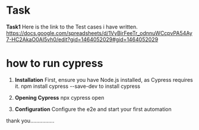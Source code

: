 # Task
**Task1**
 Here is the link to the Test cases i have written.
https://docs.google.com/spreadsheets/d/1VyBirFeeTr_odnnuWCcpvPA54Ay7-HC2AkaO0AI5vh0/edit?gid=1464052029#gid=1464052029


# how to run cypress
1. ****Installation****
First, ensure you have Node.js installed, as Cypress requires it.
npm install cypress --save-dev  to install cypress

2. ****Opening Cypress****
   npx cypress open

3. ****Configuration****
   Configure the e2e and start your first automation

thank you................
